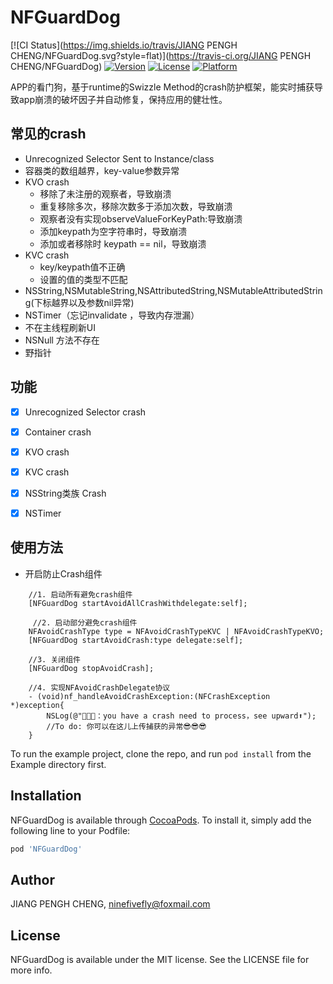 # NFGuardDog

[![CI Status](https://img.shields.io/travis/JIANG PENGH CHENG/NFGuardDog.svg?style=flat)](https://travis-ci.org/JIANG PENGH CHENG/NFGuardDog)
[![Version](https://img.shields.io/cocoapods/v/NFGuardDog.svg?style=flat)](https://cocoapods.org/pods/NFGuardDog)
[![License](https://img.shields.io/cocoapods/l/NFGuardDog.svg?style=flat)](https://cocoapods.org/pods/NFGuardDog)
[![Platform](https://img.shields.io/cocoapods/p/NFGuardDog.svg?style=flat)](https://cocoapods.org/pods/NFGuardDog)

APP的看门狗，基于runtime的Swizzle Method的crash防护框架，能实时捕获导致app崩溃的破坏因子并自动修复，保持应用的健壮性。

## 常见的crash

- Unrecognized Selector Sent to Instance/class
- 容器类的数组越界，key-value参数异常
- KVO crash
    - 移除了未注册的观察者，导致崩溃
    - 重复移除多次，移除次数多于添加次数，导致崩溃
    - 观察者没有实现observeValueForKeyPath:导致崩溃
    - 添加keypath为空字符串时，导致崩溃
    - 添加或者移除时 keypath == nil，导致崩溃
- KVC crash
    - key/keypath值不正确
    - 设置的值的类型不匹配
- NSString,NSMutableString,NSAttributedString,NSMutableAttributedString(下标越界以及参数nil异常)
- NSTimer（忘记invalidate ，导致内存泄漏）
- 不在主线程刷新UI
- NSNull 方法不存在
- 野指针

## 功能
- [x] Unrecognized Selector crash
- [x] Container crash 
- [x] KVO crash
- [x] KVC crash
- [x] NSString类族 Crash
- [x] NSTimer 


## 使用方法

- 开启防止Crash组件
```
    //1. 启动所有避免crash组件
    [NFGuardDog startAvoidAllCrashWithdelegate:self];
    
     //2. 启动部分避免crash组件
    NFAvoidCrashType type = NFAvoidCrashTypeKVC | NFAvoidCrashTypeKVO;
    [NFGuardDog startAvoidCrash:type delegate:self];
    
    //3. 关闭组件
    [NFGuardDog stopAvoidCrash];
    
    //4. 实现NFAvoidCrashDelegate协议
    - (void)nf_handleAvoidCrashException:(NFCrashException *)exception{
        NSLog(@"🐞🐞🐞：you have a crash need to process，see upward⬆️");
        //To do: 你可以在这儿上传捕获的异常😎😎😎
    }
```


To run the example project, clone the repo, and run `pod install` from the Example directory first.

## Installation

NFGuardDog is available through [CocoaPods](https://cocoapods.org). To install
it, simply add the following line to your Podfile:

```ruby
pod 'NFGuardDog'
```

## Author

JIANG PENGH CHENG, ninefivefly@foxmail.com

## License

NFGuardDog is available under the MIT license. See the LICENSE file for more info.
